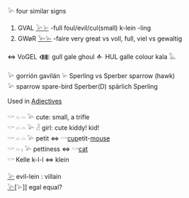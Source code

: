 𓅪  four similar signs  

1. GVAL [𓅪](𓅪)[𓅫](𓅫) -full foul/evil/cul(small) k-lein -ling  
2. GWøR [𓅨](𓅨)[𓅩](𓅩) -faire very great vs  voll, full, viel vs gewaltig  

⇔ VoGEL 𒈪 gull gale ghoul 𒅆 HUL galle colour kala 𓅓  

𓅪 gorrión gavilán 𓅫 Sperling vs Sperber sparrow (hawk)  
𓅪 sparrow spare-bird Sperber(D) spärlich Sperling  

Used in [Adjectives](Adjectives)  

𓎡 𓏏 𓏏 𓅪 cute: small, a trifle  
𓎡 𓏏 𓏏 𓅪 𓁐 girl: cute kiddy! kid!  
𓎡 𓏏 𓏏 𓅪 petit ⇔ 𓎡[cup](cup)etit-[mouse](Musen)  
𓎡 𓏏 𓏤 𓅪  pettiness ⇔ 𓎡[cat](cat)  
𓎡 Kelle k-l-l ⇔ klein  

[𓅪](𓅪) evil-lein : villain  
[𓅪](𓅪)[𓅫]] egal equal?  
